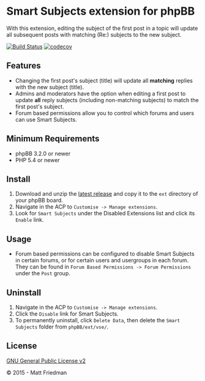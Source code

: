 # Smart Subjects extension for phpBB

With this extension, editing the subject of the first post in a topic will update all subsequent posts with matching (Re:) subjects to the new subject.

[![Build Status](https://github.com/iMattPro/smartsubjects/workflows/Tests/badge.svg)](https://github.com/iMattPro/smartsubjects/actions)
[![codecov](https://codecov.io/gh/iMattPro/smartsubjects/branch/master/graph/badge.svg?token=CAF93B29MK)](https://codecov.io/gh/iMattPro/smartsubjects)

## Features
* Changing the first post's subject (title) will update all __matching__ replies with the new subject (title).
* Admins and moderators have the option when editing a first post to update __all__ reply subjects (including non-matching subjects) to match the first post's subject.
* Forum based permissions allow you to control which forums and users can use Smart Subjects.

## Minimum Requirements
* phpBB 3.2.0 or newer
* PHP 5.4 or newer

## Install
1. Download and unzip the [latest release](https://www.phpbb.com/customise/db/extension/smart_subjects/) and copy it to the `ext` directory of your phpBB board.
2. Navigate in the ACP to `Customise -> Manage extensions`.
3. Look for `Smart Subjects` under the Disabled Extensions list and click its `Enable` link.

## Usage
* Forum based permissions can be configured to disable Smart Subjects in certain forums, or for certain users and usergroups in each forum. They can be found in `Forum Based Permissions -> Forum Permissions` under the `Post` group.

## Uninstall
1. Navigate in the ACP to `Customise -> Manage extensions`.
2. Click the `Disable` link for Smart Subjects.
3. To permanently uninstall, click `Delete Data`, then delete the `Smart Subjects` folder from `phpBB/ext/vse/`.

## License
[GNU General Public License v2](license.txt)

© 2015 - Matt Friedman
